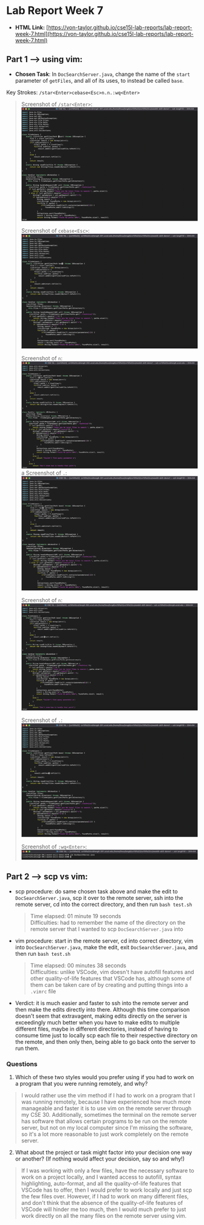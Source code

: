 # Lab Report Week 7
- **HTML Link:** [https://von-taylor.github.io/cse15l-lab-reports/lab-report-week-7.html](https://von-taylor.github.io/cse15l-lab-reports/lab-report-week-7.html)

## Part 1 --\> using vim:
- **Chosen Task**: In `DocSearchServer.java`, change the name of the `start` parameter of `getFiles`, and all of its uses, to instead be called `base`.

Key Strokes: `/star<Enter>cebase<Esc>n.n.:wq<Enter>`
  >
  > Screenshot of `/star<Enter>`:
  > ![1](Week-7-Lab-Report-Pics/step1.jpg)
  > 
  > Screenshot of `cebase<Esc>`:
  > ![2](Week-7-Lab-Report-Pics/step2.jpg)
  > 
  > Screenshot of `n`:
  > ![3](Week-7-Lab-Report-Pics/step3.jpg)
  > a
  > Screenshot of `.`:
  > ![4](Week-7-Lab-Report-Pics/step4.jpg)
  > 
  > Screenshot of `n`:
  > ![5](Week-7-Lab-Report-Pics/step5.jpg)
  > 
  > Screenshot of `.`:
  > ![6](Week-7-Lab-Report-Pics/step6.jpg)
  > 
  > Screenshot of `:wq<Enter>`:
  > ![7](Week-7-Lab-Report-Pics/step7.jpg)

## Part 2 --\> scp vs vim:
- scp procedure: do same chosen task above and make the edit to `DocSearchServer.java`, scp it over to the remote server, ssh into the remote server, cd into the correct directory, and then run `bash test.sh`
  > Time elapsed: 01 minute 19 seconds\
  > Difficulties: had to remember the name of the directory on the remote server that I wanted to scp `DocSearchServer.java` into

- vim procedure: start in the remote server, cd into correct directory, vim into `DocSearchServer.java`, make the edit, exit `DocSearchServer.java`, and then run `bash test.sh`
  > Time elapsed: 00 minutes 38 seconds\
  > Difficulties: unlike VSCode, vim doesn't have autofill features and other quality-of-life features that VSCode has, although some of them can be taken care of by creating and putting things into a `.vimrc` file

- Verdict: it is much easier and faster to ssh into the remote server and then make the edits directly into there. Although this time comparison doesn't seem that extravagent, making edits directly on the server is exceedingly much better when you have to make edits to multiple different files, maybe in different directories, instead of having to consume time just to locally scp each file to their respective directory on the remote, and then only then, being able to go back onto the server to run them.

### Questions
1. Which of these two styles would you prefer using if you had to work on a program that you were running remotely, and why?
  > I would rather use the vim method if I had to work on a program that I was running remotely, because I have experienced how much more manageable and faster it is to use vim on the remote server through my CSE 30. Additionally, sometimes the terminal on the remote server has software that allows certain programs to be run on the remote server, but not on my local computer since I'm missing the software, so it's a lot more reasonable to just work completely on the remote server.
2. What about the project or task might factor into your decision one way or another? (If nothing would affect your decision, say so and why!)
  > If I was working with only a few files, have the necessary software to work on a project locally, and I wanted access to autofill, syntax highlighting, auto-format, and all the quality-of-life features that VSCode has to offer, then I would prefer to work locally and just scp the few files over. However, if I had to work on many different files, and don't think that the absence of the quality-of-life features of VSCode will hinder me too much, then I would much prefer to just work directly on all the many files on the remote server using vim.
